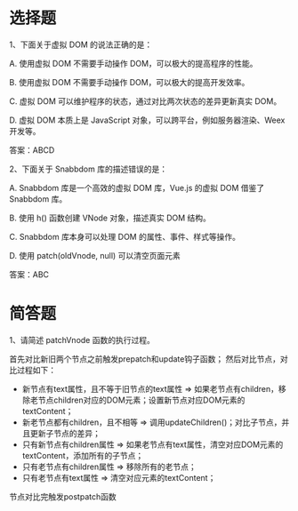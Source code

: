 # 选择题

1、下面关于虚拟 DOM 的说法正确的是：

A. 使用虚拟 DOM 不需要手动操作 DOM，可以极大的提高程序的性能。

B. 使用虚拟 DOM 不需要手动操作 DOM，可以极大的提高开发效率。

C. 虚拟 DOM 可以维护程序的状态，通过对比两次状态的差异更新真实 DOM。

D. 虚拟 DOM 本质上是 JavaScript 对象，可以跨平台，例如服务器渲染、Weex 开发等。

答案：ABCD

2、下面关于 Snabbdom 库的描述错误的是：

A. Snabbdom 库是一个高效的虚拟 DOM 库，Vue.js 的虚拟 DOM 借鉴了 Snabbdom 库。

B. 使用 h() 函数创建 VNode 对象，描述真实 DOM 结构。

C. Snabbdom 库本身可以处理 DOM 的属性、事件、样式等操作。

D. 使用 patch(oldVnode, null) 可以清空页面元素

答案：ABC

# 简答题

1、请简述 patchVnode 函数的执行过程。

首先对比新旧两个节点之前触发prepatch和update钩子函数；
然后对比节点，对比过程如下：
* 新节点有text属性，且不等于旧节点的text属性 => 如果老节点有children，移除老节点children对应的DOM元素；设置新节点对应DOM元素的textContent；
* 新老节点都有children，且不相等 => 调用updateChildren()；对比子节点，并且更新子节点的差异；
* 只有新节点有children属性 => 如果老节点有text属性，清空对应DOM元素的textContent，添加所有的子节点；
* 只有老节点有children属性 => 移除所有的老节点；
* 只有老节点有text属性 => 清空对应元素的textContent；

节点对比完触发postpatch函数
